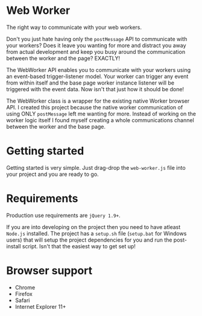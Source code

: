 Web Worker
==========
The right way to communicate with your web workers.

Don't you just hate having only the `postMessage` API to communicate with your workers?
Does it leave you wanting for more and distract you away from actual development
and keep you busy around the communication between the worker and the page? EXACTLY!

The WebWorker API enables you to communicate with your workers using an event-based
trigger-listener model. Your worker can trigger any event from within itself and the base
page worker instance listener will be triggered with the event data.
Now isn't that just how it should be done!

The WebWorker class is a wrapper for the existing native Worker browser API. I created this project
because the native worker communication of using ONLY `postMessage` left me wanting for more.
Instead of working on the worker logic itself I found myself creating a whole communications
channel between the worker and the base page.


Getting started
===============
Getting started is very simple. Just drag-drop the `web-worker.js` file into your project and you
are ready to go.


Requirements
============
Production use requirements are `jQuery 1.9+`.

If you are into developing on the project then you need to have atleast `Node.js` installed.
The project has a `setup.sh` file (`setup.bat` for Windows users) that will setup the project
dependencies for you and run the post-install script. Isn't that the easiest way to get set
up!


Browser support
===============
- Chrome
- Firefox
- Safari
- Internet Explorer 11+
